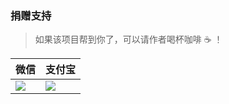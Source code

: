 ### 捐赠支持
> 如果该项目帮到你了，可以请作者喝杯咖啡 ☕ ！

| 微信                     | 支付宝                   |
|:------------------------|:-------------------------|
| ![](/payimg/wx-pay.png) | ![](/payimg/ali-pay.png) |
